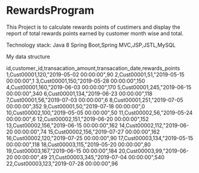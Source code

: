 # RewardsProgram

This Project is to calculate rewards points of custimers and display the report of total rewards points earned by customer month wise and total.

Technology stack:
Java 8
Spring Boot,Spring MVC,JSP,JSTL,MySQL

My data structure


id,customer_id,transacation_amount,transacation_date,rewards_points
1,Cust00001,120,"2019-05-02 00:00:00",90
2,Cust00001,51,"2019-05-15 00:00:00",1
3,Cust00001,150,"2019-05-28 00:00:00",150
4,Cust00001,160,"2019-06-03 00:00:00",170
5,Cust00001,245,"2019-06-15 00:00:00",340
6,Cust00001,134,"2019-06-23 00:00:00",118
7,Cust00001,56,"2019-07-03 00:00:00",6
8,Cust00001,251,"2019-07-05 00:00:00",352
9,Cust00001,50,"2019-07-18 00:00:00",0
10,Cust00002,100,"2019-05-05 00:00:00",50
11,Cust00002,56,"2019-05-24 00:00:00",6
12,Cust00002,151,"2019-06-20 00:00:00",152
13,Cust00002,156,"2019-06-15 00:00:00",162
14,Cust00002,112,"2019-06-20 00:00:00",74
15,Cust00002,156,"2019-07-27 00:00:00",162
16,Cust00002,120,"2019-07-25 00:00:00",90
17,Cust00003,134,"2019-05-15 00:00:00",118
18,Cust00003,115,"2019-05-20 00:00:00",80
19,Cust00003,167,"2019-06-15 00:00:00",184
20,Cust00003,99,"2019-06-20 00:00:00",49
21,Cust00003,345,"2019-07-04 00:00:00",540
22,Cust00003,123,"2019-07-28 00:00:00",96


